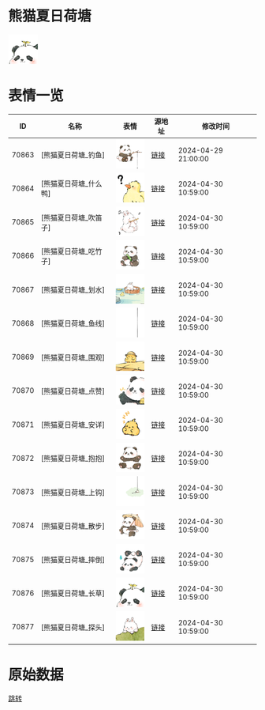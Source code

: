 # 熊猫夏日荷塘

<img src="./cover.png" height="60" alt="cover" />

# 表情一览

|ID|名称|表情|源地址|修改时间|
|----|----|----|----|----|
|70863|[熊猫夏日荷塘_钓鱼]|<img src="./pic/070863_%5B熊猫夏日荷塘_钓鱼%5D.png" height="60" alt="钓鱼"/>|[链接](https://i0.hdslb.com/bfs/garb/0c7da1b888cdb5c180a2175debb529e59ebddc25.png)|2024-04-29 21:00:00|
|70864|[熊猫夏日荷塘_什么鸭]|<img src="./pic/070864_%5B熊猫夏日荷塘_什么鸭%5D.png" height="60" alt="什么鸭"/>|[链接](https://i0.hdslb.com/bfs/garb/14078340b14d47d5e83f00884923c9de85944ce4.png)|2024-04-30 10:59:00|
|70865|[熊猫夏日荷塘_吹笛子]|<img src="./pic/070865_%5B熊猫夏日荷塘_吹笛子%5D.png" height="60" alt="吹笛子"/>|[链接](https://i0.hdslb.com/bfs/garb/c54596835aa546e5c73cfac5820abf504bc358d4.png)|2024-04-30 10:59:00|
|70866|[熊猫夏日荷塘_吃竹子]|<img src="./pic/070866_%5B熊猫夏日荷塘_吃竹子%5D.png" height="60" alt="吃竹子"/>|[链接](https://i0.hdslb.com/bfs/garb/0602e2d23dc4c45bbd83e738ac7366a06f0758de.png)|2024-04-30 10:59:00|
|70867|[熊猫夏日荷塘_划水]|<img src="./pic/070867_%5B熊猫夏日荷塘_划水%5D.png" height="60" alt="划水"/>|[链接](https://i0.hdslb.com/bfs/garb/11b0e22a08f112db935dd5892396dc2dd9b08de1.png)|2024-04-30 10:59:00|
|70868|[熊猫夏日荷塘_鱼线]|<img src="./pic/070868_%5B熊猫夏日荷塘_鱼线%5D.png" height="60" alt="鱼线"/>|[链接](https://i0.hdslb.com/bfs/garb/c8a2f4c7800f219fb0a4786d75fedf3d3ceda271.png)|2024-04-30 10:59:00|
|70869|[熊猫夏日荷塘_围观]|<img src="./pic/070869_%5B熊猫夏日荷塘_围观%5D.png" height="60" alt="围观"/>|[链接](https://i0.hdslb.com/bfs/garb/d738ee066acd338b7f735d8a3d5895d2fe192346.png)|2024-04-30 10:59:00|
|70870|[熊猫夏日荷塘_点赞]|<img src="./pic/070870_%5B熊猫夏日荷塘_点赞%5D.png" height="60" alt="点赞"/>|[链接](https://i0.hdslb.com/bfs/garb/fea2ed4313678c7c070934983f31c7690296ba39.png)|2024-04-30 10:59:00|
|70871|[熊猫夏日荷塘_安详]|<img src="./pic/070871_%5B熊猫夏日荷塘_安详%5D.png" height="60" alt="安详"/>|[链接](https://i0.hdslb.com/bfs/garb/b27c532f8f653a0b51f175ef85071805d48d1855.png)|2024-04-30 10:59:00|
|70872|[熊猫夏日荷塘_抱抱]|<img src="./pic/070872_%5B熊猫夏日荷塘_抱抱%5D.png" height="60" alt="抱抱"/>|[链接](https://i0.hdslb.com/bfs/garb/35733fabb20f743351dd718775229623ce5d1806.png)|2024-04-30 10:59:00|
|70873|[熊猫夏日荷塘_上钩]|<img src="./pic/070873_%5B熊猫夏日荷塘_上钩%5D.png" height="60" alt="上钩"/>|[链接](https://i0.hdslb.com/bfs/garb/ff1629b590f8d81e896781a1e1e355adcf16bda0.png)|2024-04-30 10:59:00|
|70874|[熊猫夏日荷塘_散步]|<img src="./pic/070874_%5B熊猫夏日荷塘_散步%5D.png" height="60" alt="散步"/>|[链接](https://i0.hdslb.com/bfs/garb/641a617e24fdf78dee974c87deac9cfd0be94775.png)|2024-04-30 10:59:00|
|70875|[熊猫夏日荷塘_摔倒]|<img src="./pic/070875_%5B熊猫夏日荷塘_摔倒%5D.png" height="60" alt="摔倒"/>|[链接](https://i0.hdslb.com/bfs/garb/e4feb79771fb1dbb2e9636c88f8ef56ad895ea8c.png)|2024-04-30 10:59:00|
|70876|[熊猫夏日荷塘_长草]|<img src="./pic/070876_%5B熊猫夏日荷塘_长草%5D.png" height="60" alt="长草"/>|[链接](https://i0.hdslb.com/bfs/garb/7d3a0173133dded1ae5da28d950142d407924ec7.png)|2024-04-30 10:59:00|
|70877|[熊猫夏日荷塘_探头]|<img src="./pic/070877_%5B熊猫夏日荷塘_探头%5D.png" height="60" alt="探头"/>|[链接](https://i0.hdslb.com/bfs/garb/c2bbc60613e6842bec6a08a3c1426d5ba7f05ee4.png)|2024-04-30 10:59:00|

# 原始数据

[跳转](./raw.json)

